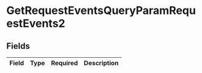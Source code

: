 # GetRequestEventsQueryParamRequestEvents2


## Fields

| Field       | Type        | Required    | Description |
| ----------- | ----------- | ----------- | ----------- |
